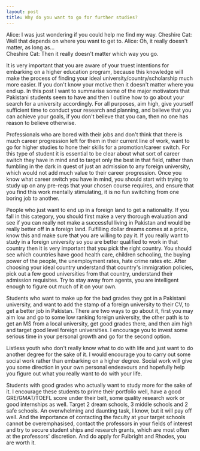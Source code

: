 ```yaml
---
layout: post
title: Why do you want to go for further studies?
---
```


Alice: I was just wondering if you could help me find my way.  Cheshire Cat: Well that depends on where you want to get to.  Alice: Oh, it really doesn't matter, as long as...  
Cheshire Cat: Then it really doesn't matter which way you go.

It is very important that you are aware of your truest intentions for embarking on a higher education program, because this knowledge will make the process of finding your ideal university/country/scholarship much more easier. If you don't know your motive then it doesn't matter where you end up. In this post I want to summarise some of the major motivators that Pakistani students seem to have and then I outline how to go about your search for a university accordingly. For all purposes, aim high, give yourself sufficient time to conduct your research and planning, and believe that you can achieve your goals, if you don't believe that you can, then no one has reason to believe otherwise.

Professionals who are bored with their jobs and don't think that there is much career progression left for them in their current line of work, want to go for higher studies to hone their skills for a promotion/career switch. For this type of student it is essential to be clear about what sort of career switch they have in mind and to target only the best in that field, rather than fumbling in the dark in quest of just an admission to any foreign university, which would not add much value to their career progression. Once you know what career switch you have in mind, you should start with trying to study up on any pre-reqs that your chosen course requires, and ensure that you find this work mentally stimulating, it is no fun switching from one boring job to another.

People who just want to end up in a foreign land to get a nationality. If you fall in this category, you should first make a very thorough evaluation and see if you can really not make a successful living in Pakistan and would be really better off in a foreign land. Fulfilling dollar dreams comes at a price, know this and make sure that you are willing to pay it. If you really want to study in a foreign university so you are better qualified to work in that country then it is very important that you pick the right country. You should see which countries have good health care, children schooling, the buying power of the people, the unemployment rates, hate crime rates etc. After choosing your ideal country understand that country's immigration policies, pick out a few good universities from that country, understand their admission requisites. Try to stay away from agents, you are intelligent enough to figure out much of it on your own.

Students who want to make up for the bad grades they got in a Pakistani university, and want to add the stamp of a foreign university to their CV, to get a better job in Pakistan. There are two ways to go about it, first you may aim low and go to some low ranking foreign university, the other path is to get an MS from a local university, get good grades there, and then aim high and target good level foreign universities. I encourage you to invest some serious time in your personal growth and go for the second option.

Listless youth who don't really know what to do with life and just want to do another degree for the sake of it. I would encourage you to carry out some social work rather than embarking on a higher degree. Social work will give you some direction in your own personal endeavours and hopefully help you figure out what you really want to do with your life.

Students with good grades who actually want to study more for the sake of it. I encourage these students to prime their portfolio well, have a good GRE/GMAT/TOEFL score under their belt, some quality research work or good internships as well. Target 2 dream schools, 3 middle schools and 2 safe schools. An overwhelming and daunting task, I know, but it will pay off well. And the importance of contacting the faculty at your target schools cannot be overemphasised, contact the professors in your fields of interest and try to secure student ships and research grants, which are most often at the professors' discretion. And do apply for Fulbright and Rhodes, you are worth it.
